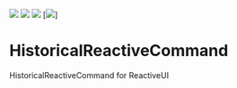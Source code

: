 [![](https://img.shields.io/github/stars/RomanSoloweow/HistoricalReactiveCommand)](https://github.com/RomanSoloweow/HistoricalReactiveCommand) [![](https://img.shields.io/github/license/RomanSoloweow/HistoricalReactiveCommand)](https://github.com/RomanSoloweow/HistoricalReactiveCommand) [![](https://img.shields.io/github/languages/code-size/RomanSoloweow/HistoricalReactiveCommand)](https://github.com/RomanSoloweow/HistoricalReactiveCommand) 
 [![]( https://img.shields.io/github/last-commit/RomanSoloweow/HistoricalReactiveCommand/master)]
# HistoricalReactiveCommand
HistoricalReactiveCommand for ReactiveUI
